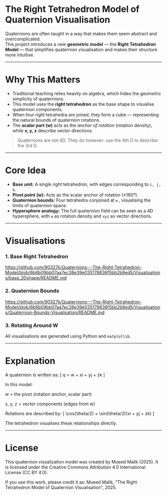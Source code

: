 # The Right Tetrahedron Model of Quaternion Visualisation

Quaternions are often taught in a way that makes them seem abstract and overcomplicated.  
This project introduces a new **geometric model** — the **Right Tetrahedron Model** — that simplifies quaternion visualisation and makes their structure more intuitive.

---

# Why This Matters

- Traditional teaching relies heavily on algebra, which hides the geometric simplicity of quaternions.
- This model uses the **right tetrahedron** as the base shape to visualise quaternion components.
- When four right tetrahedra are joined, they form a cube — representing the natural bounds of quaternion rotations.
- The **scalar part (w)** acts as the *anchor of rotation* (rotation density), while **x, y, z** describe vector directions.

> Quaternions are not 4D. They do however: use the 4th D to describe the 3rd D.  

---

# Core Idea

- **Base unit:** A single right tetrahedron, with edges corresponding to `i, j, k`.
- **Pivot point (w):** Acts as the scalar anchor of rotation (±180°).
- **Quaternion bounds:** Four tetrahedra conjoined at `w` , visualising the limits of quaternion space.
- **Hypersphere analogy:** The full quaternion field can be seen as a 4D hypersphere, with `w` as rotation density and `xyz` as vector directions.

---

# Visualisations

### 1. Base Right Tetrahedron
https://github.com/90327k/Quaternions---The-Right-Tetrahedron-Model/blob/6b6b09bb07aa7ec38e39e035178836f5bb2b9ed5/Visualisations/base_3Dshape/README.md

### 2. Quaternion Bounds 
https://github.com/90327k/Quaternions---The-Right-Tetrahedron-Model/blob/6b6b09bb07aa7ec38e39e035178836f5bb2b9ed5/Visualisations/Quaternion-Bounds-Visualisation/README.md

### 3. Rotating Around W

All visualisations are generated using Python and `matplotlib`.



---
# Explanation

A quaternion is written as: [ q = w + xi + yj + zk ]

In this model:

w = the pivot (rotation anchor, scalar part)

x, y, z = vector components (edges from w)


Rotations are described by: [ \cos(\theta/2) + \sin(\theta/2)(xi + yj + zk) ]

The tetrahedron visualises these relationships directly.



---


# License
This quaternion visualization model was created by Mueed Malik (2025).
It is licensed under the Creative Commons Attribution 4.0 International License (CC BY 4.0).

If you use this work, please credit it as:
Mueed Malik, "The Right Tetrahedron Model of Quaternion Visualisation", 2025.
